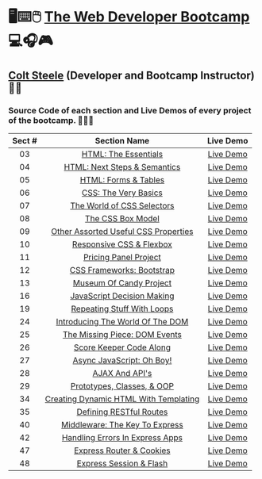 # 🖥️⌨️🖱️ [The Web Developer Bootcamp](https://www.udemy.com/course/the-web-developer-bootcamp) 💻🎧🎮

## [Colt Steele](https://www.linkedin.com/in/coltsteele) (Developer and Bootcamp Instructor) 👨‍🏫

### Source Code of each section and Live Demos of every project of the bootcamp. 👨🏽‍💻

| Sect # |                                                                 Section Name                                                                 |                                Live Demo                                |
| :----: | :------------------------------------------------------------------------------------------------------------------------------------------: | :---------------------------------------------------------------------: |
|   03   |                  [HTML: The Essentials](https://github.com/ajfm88/web-developer-bootcamp/tree/main/03-html-the-essentials)                   |          [Live Demo](https://html-the-essentials.onrender.com)          |
|   04   |                [HTML: Next Steps & Semantics](https://github.com/ajfm88/web-developer-bootcamp/tree/main/04-html-next-steps)                 |            [Live Demo](https://html-next-steps.onrender.com)            |
|   05   |                 [HTML: Forms & Tables](https://github.com/ajfm88/web-developer-bootcamp/tree/main/05-html-forms-and-tables)                  |         [Live Demo](https://html-forms-and-tables.onrender.com)         |
|   06   |                  [CSS: The Very Basics](https://github.com/ajfm88/web-developer-bootcamp/tree/main/06-css-the-very-basics)                   |          [Live Demo](https://css-the-very-basics.onrender.com)          |
|   07   |            [The World of CSS Selectors](https://github.com/ajfm88/web-developer-bootcamp/tree/main/07-the-world-of-css-selectors)            |      [Live Demo](https://the-world-of-css-selectors.onrender.com)       |
|   08   |                     [The CSS Box Model](https://github.com/ajfm88/web-developer-bootcamp/tree/main/08-the-css-box-model)                     |           [Live Demo](https://the-css-box-model.onrender.com)           |
|   09   |  [Other Assorted Useful CSS Properties](https://github.com/ajfm88/web-developer-bootcamp/tree/main/09-other-assorted-useful-css-properties)  | [Live Demo](https://other-assorted-useful-css-properties.onrender.com)  |
|   10   |             [Responsive CSS & Flexbox](https://github.com/ajfm88/web-developer-bootcamp/tree/main/10-responsive-css-and-flexbox)             |      [Live Demo](https://responsive-css-and-flexbox.onrender.com)       |
|   11   |                 [Pricing Panel Project](https://github.com/ajfm88/web-developer-bootcamp/tree/main/11-pricing-panel-project)                 |         [Live Demo](https://pricing-panel-project.onrender.com)         |
|   12   |             [CSS Frameworks: Bootstrap](https://github.com/ajfm88/web-developer-bootcamp/tree/main/12-css-frameworks-bootstrap)              |       [Live Demo](https://css-frameworks-bootstrap.onrender.com)        |
|   13   |               [Museum Of Candy Project](https://github.com/ajfm88/web-developer-bootcamp/tree/main/13-museum-of-candy-project)               |            [Live Demo](https://museum-of-candy.onrender.com)            |
|   16   |            [JavaScript Decision Making](https://github.com/ajfm88/web-developer-bootcamp/tree/main/16-javascript-decision-making)            |      [Live Demo](https://javascript-decision-making.onrender.com)       |
|   19   |            [Repeating Stuff With Loops](https://github.com/ajfm88/web-developer-bootcamp/tree/main/19-repeating-stuff-with-loops)            |      [Live Demo](https://repeating-stuff-with-loops.onrender.com)       |
|   24   |      [Introducing The World Of The DOM](https://github.com/ajfm88/web-developer-bootcamp/tree/main/24-introducing-the-world-of-the-dom)      |   [Live Demo](https://introducing-the-world-of-the-dom.onrender.com)    |
|   25   |         [The Missing Piece: DOM Events](https://github.com/ajfm88/web-developer-bootcamp/tree/main/25-the-missing-piece-dom-events)          |     [Live Demo](https://the-missing-piece-dom-events.onrender.com)      |
|   26   |               [Score Keeper Code Along](https://github.com/ajfm88/web-developer-bootcamp/tree/main/26-score-keeper-code-along)               |        [Live Demo](https://score-keeper-code-along.onrender.com)        |
|   27   |              [Async JavaScript: Oh Boy!](https://github.com/ajfm88/web-developer-bootcamp/tree/main/27-async-javascript-oh-boy)              |        [Live Demo](https://async-javascript-oh-boy.onrender.com)        |
|   28   |                        [AJAX And API's](https://github.com/ajfm88/web-developer-bootcamp/tree/main/28-ajax-and-apis)                         |             [Live Demo](https://ajax-and-apis.onrender.com)             |
|   29   |            [Prototypes, Classes, & OOP](https://github.com/ajfm88/web-developer-bootcamp/tree/main/29-prototypes-classes-and-oop)            |      [Live Demo](https://prototypes-classes-and-oop.onrender.com)       |
|   34   | [Creating Dynamic HTML With Templating](https://github.com/ajfm88/web-developer-bootcamp/tree/main/34-creating-dynamic-html-with-templating) | [Live Demo](https://creating-dynamic-html-with-templating.onrender.com) |
|   35   |               [Defining RESTful Routes](https://github.com/ajfm88/web-developer-bootcamp/tree/main/35-defining-restful-routes)               |        [Live Demo](https://defining-restful-routes.onrender.com)        |
|   40   |        [Middleware: The Key To Express](https://github.com/ajfm88/web-developer-bootcamp/tree/main/40-middleware-the-key-to-express)         |     [Live Demo](https://middleware-the-key-to-express.onrender.com)     |
|   42   |       [Handling Errors In Express Apps](https://github.com/ajfm88/web-developer-bootcamp/tree/main/42-handling-errors-in-express-apps)       |    [Live Demo](https://handling-errors-in-express-apps.onrender.com)    |
|   47   |             [Express Router & Cookies](https://github.com/ajfm88/web-developer-bootcamp/tree/main/47-express-router-and-cookies)             |      [Live Demo](https://express-router-and-cookies.onrender.com)       |
|   48   |             [Express Session & Flash](https://github.com/ajfm88/web-developer-bootcamp/tree/main/47-express-router-and-cookies)              |       [Live Demo](https://express-session-and-flash.onrender.com)       |
